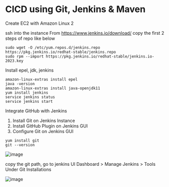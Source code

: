 # CICD using Git, Jenkins & Maven
Create EC2 with Amazon Linux 2 

ssh into the instance
From https://www.jenkins.io/download/ copy the first 2 steps of repo like below

```
sudo wget -O /etc/yum.repos.d/jenkins.repo https://pkg.jenkins.io/redhat-stable/jenkins.repo
sudo rpm --import https://pkg.jenkins.io/redhat-stable/jenkins.io-2023.key
```

Install epel, jdk, jenkins

```
amazon-linux-extras install epel
java -version
amazon-linux-extras install java-openjdk11
yum install jenkins
service jenkins status
service jenkins start
```

Integrate GitHub with Jenkins
1. Install Git on Jenkins Instance
2. Install GitHub Plugin on Jenkins GUI
3. Configure Git on Jenkins GUI

```
yum install git
git --version
```

![image](https://github.com/tspoorthyreddy/CICD-with-Git-Jenkins-Ansible-K8s/assets/93954534/480b1fd6-f2b9-4e54-876d-d90712ce7b0c)

copy the git path, go to jenkins UI Dashboard > Manage Jenkins > Tools Under Git Installations

![image](https://github.com/tspoorthyreddy/CICD-with-Git-Jenkins-Ansible-K8s/assets/93954534/075fe103-0e8b-41c3-9f7e-320fd094fa66)

